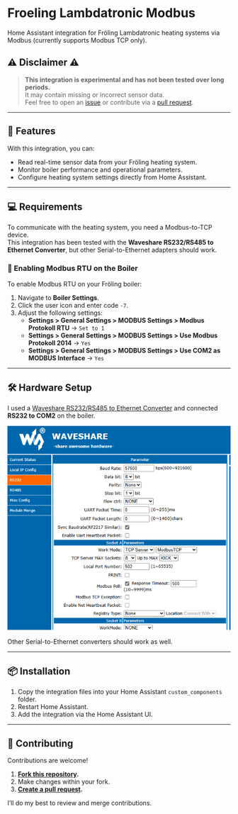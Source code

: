 # Froeling Lambdatronic Modbus
Home Assistant integration for Fröling Lambdatronic heating systems via Modbus (currently supports Modbus TCP only).

## :warning: Disclaimer :warning:
> **This integration is experimental and has not been tested over long periods.**  
> It may contain missing or incorrect sensor data.  
> Feel free to open an [issue](https://github.com/your-repo/issues) or contribute via a [pull request](https://github.com/your-repo/pulls).

---

## :rocket: Features
With this integration, you can:
- Read real-time sensor data from your Fröling heating system.
- Monitor boiler performance and operational parameters.
- Configure heating system settings directly from Home Assistant.

---

## :computer: Requirements
To communicate with the heating system, you need a Modbus-to-TCP device.  
This integration has been tested with the **Waveshare RS232/RS485 to Ethernet Converter**, but other Serial-to-Ethernet adapters should work.

### :wrench: Enabling Modbus RTU on the Boiler
To enable Modbus RTU on your Fröling boiler:

1. Navigate to **Boiler Settings**.
2. Click the user icon and enter code `-7`.
3. Adjust the following settings:  
    - **Settings > General Settings > MODBUS Settings > Modbus Protokoll RTU** → `Set to 1`  
    - **Settings > General Settings > MODBUS Settings > Use Modbus Protokoll 2014** → `Yes`  
    - **Settings > General Settings > MODBUS Settings > Use COM2 as MODBUS Interface** → `Yes`  

---

## :hammer_and_wrench: Hardware Setup
I used a [Waveshare RS232/RS485 to Ethernet Converter](https://www.waveshare.com/rs232-485-to-eth.htm) and connected **RS232 to COM2** on the boiler.

![Waveshare configuration](docs/image.png)

Other Serial-to-Ethernet converters should work as well.

---

## :package: Installation
1. Copy the integration files into your Home Assistant `custom_components` folder.
2. Restart Home Assistant.
3. Add the integration via the Home Assistant UI.

---

## :orange_heart: Contributing
Contributions are welcome!  

1. **[Fork this repository](https://docs.github.com/en/get-started/quickstart/fork-a-repo).**  
2. Make changes within your fork.  
3. **[Create a pull request](https://docs.github.com/en/pull-requests/collaborating-with-pull-requests/proposing-changes-to-your-work-with-pull-requests/creating-a-pull-request).**  

I’ll do my best to review and merge contributions.
